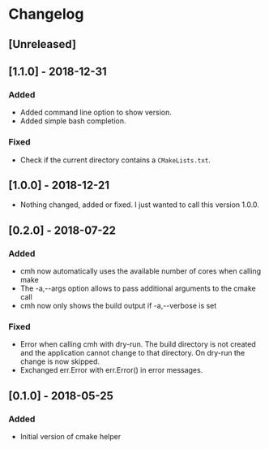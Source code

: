 # Changelog

## [Unreleased]

## [1.1.0] - 2018-12-31

### Added

* Added command line option to show version.
* Added simple bash completion.

### Fixed

* Check if the current directory contains a `CMakeLists.txt`.

## [1.0.0] - 2018-12-21

* Nothing changed, added or fixed. I just wanted to call this version 1.0.0.

## [0.2.0] - 2018-07-22

### Added

* cmh now automatically uses the available number of cores when calling make
* The -a,--args option allows to pass additional arguments to the cmake call
* cmh now only shows the build output if -a,--verbose is set

### Fixed

* Error when calling cmh with dry-run. The build directory is not created and the
  application cannot change to that directory. On dry-run the change is now
  skipped.
* Exchanged err.Error with err.Error() in error messages.

## [0.1.0] - 2018-05-25

### Added

* Initial version of cmake helper


